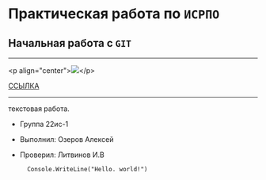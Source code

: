 # Практическая работа по ``ИСРПО``

## Начальная работа с ``GIT``

-----

<р align="center"><img src="https://avatars.mds.yandex.net/i?id=9b1a98d2ba397682e0a7819897baa929663ba970-12608033-images-thumbs&n=13" widht="400"></р>

<p><a href="https://www.youtube.com/watch?v=Qu9YjCqQUeU">ССЫЛКА</a></p>

-----

текстовая работа.

* Группа 22ис-1
* Выполнил: Озеров Алексей
* Проверил: Литвинов И.В

        Console.WriteLine("Hello. world!")